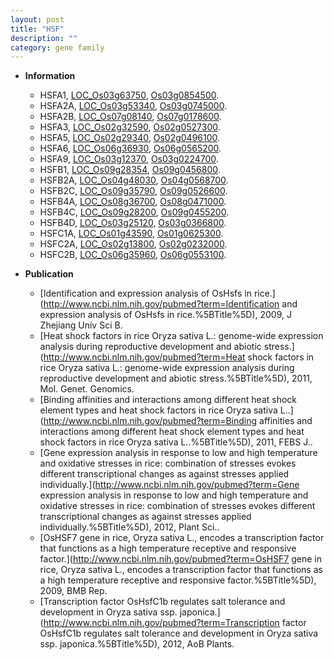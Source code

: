 ```yaml
---
layout: post
title: "HSF"
description: ""
category: gene family
---
```


* **Information**  
    + HSFA1, [LOC_Os03g63750](http://rice.uga.edu/cgi-bin/ORF_infopage.cgi?orf=LOC_Os03g63750), [Os03g0854500](https://rapdb.dna.affrc.go.jp/locus/?name=Os03g0854500).
    + HSFA2A, [LOC_Os03g53340](http://rice.uga.edu/cgi-bin/ORF_infopage.cgi?orf=LOC_Os03g53340), [Os03g0745000](https://rapdb.dna.affrc.go.jp/locus/?name=Os03g0745000).
    + HSFA2B, [LOC_Os07g08140](http://rice.uga.edu/cgi-bin/ORF_infopage.cgi?orf=LOC_Os07g08140), [Os07g0178600](https://rapdb.dna.affrc.go.jp/locus/?name=Os07g0178600).
    + HSFA3, [LOC_Os02g32590](http://rice.uga.edu/cgi-bin/ORF_infopage.cgi?orf=LOC_Os02g32590), [Os02g0527300](https://rapdb.dna.affrc.go.jp/locus/?name=Os02g0527300).
    + HSFA5, [LOC_Os02g29340](http://rice.uga.edu/cgi-bin/ORF_infopage.cgi?orf=LOC_Os02g29340), [Os02g0496100](https://rapdb.dna.affrc.go.jp/locus/?name=Os02g0496100).
    + HSFA6, [LOC_Os06g36930](http://rice.uga.edu/cgi-bin/ORF_infopage.cgi?orf=LOC_Os06g36930), [Os06g0565200](https://rapdb.dna.affrc.go.jp/locus/?name=Os06g0565200).
    + HSFA9, [LOC_Os03g12370](http://rice.uga.edu/cgi-bin/ORF_infopage.cgi?orf=LOC_Os03g12370), [Os03g0224700](https://rapdb.dna.affrc.go.jp/locus/?name=Os03g0224700).
    + HSFB1, [LOC_Os09g28354](http://rice.uga.edu/cgi-bin/ORF_infopage.cgi?orf=LOC_Os09g28354), [Os09g0456800](https://rapdb.dna.affrc.go.jp/locus/?name=Os09g0456800).
    + HSFB2A, [LOC_Os04g48030](http://rice.uga.edu/cgi-bin/ORF_infopage.cgi?orf=LOC_Os04g48030), [Os04g0568700](https://rapdb.dna.affrc.go.jp/locus/?name=Os04g0568700).
    + HSFB2C, [LOC_Os09g35790](http://rice.uga.edu/cgi-bin/ORF_infopage.cgi?orf=LOC_Os09g35790), [Os09g0526600](https://rapdb.dna.affrc.go.jp/locus/?name=Os09g0526600).
    + HSFB4A, [LOC_Os08g36700](http://rice.uga.edu/cgi-bin/ORF_infopage.cgi?orf=LOC_Os08g36700), [Os08g0471000](https://rapdb.dna.affrc.go.jp/locus/?name=Os08g0471000).
    + HSFB4C, [LOC_Os09g28200](http://rice.uga.edu/cgi-bin/ORF_infopage.cgi?orf=LOC_Os09g28200), [Os09g0455200](https://rapdb.dna.affrc.go.jp/locus/?name=Os09g0455200).
    + HSFB4D, [LOC_Os03g25120](http://rice.uga.edu/cgi-bin/ORF_infopage.cgi?orf=LOC_Os03g25120), [Os03g0366800](https://rapdb.dna.affrc.go.jp/locus/?name=Os03g0366800).
    + HSFC1A, [LOC_Os01g43590](http://rice.uga.edu/cgi-bin/ORF_infopage.cgi?orf=LOC_Os01g43590), [Os01g0625300](https://rapdb.dna.affrc.go.jp/locus/?name=Os01g0625300).
    + HSFC2A, [LOC_Os02g13800](http://rice.uga.edu/cgi-bin/ORF_infopage.cgi?orf=LOC_Os02g13800), [Os02g0232000](https://rapdb.dna.affrc.go.jp/locus/?name=Os02g0232000).
    + HSFC2B, [LOC_Os06g35960](http://rice.uga.edu/cgi-bin/ORF_infopage.cgi?orf=LOC_Os06g35960), [Os06g0553100](https://rapdb.dna.affrc.go.jp/locus/?name=Os06g0553100).

* **Publication**  
    + [Identification and expression analysis of OsHsfs in rice.](http://www.ncbi.nlm.nih.gov/pubmed?term=Identification and expression analysis of OsHsfs in rice.%5BTitle%5D), 2009, J Zhejiang Univ Sci B.
    + [Heat shock factors in rice Oryza sativa L.: genome-wide expression analysis during reproductive development and abiotic stress.](http://www.ncbi.nlm.nih.gov/pubmed?term=Heat shock factors in rice Oryza sativa L.: genome-wide expression analysis during reproductive development and abiotic stress.%5BTitle%5D), 2011, Mol. Genet. Genomics.
    + [Binding affinities and interactions among different heat shock element types and heat shock factors in rice Oryza sativa L..](http://www.ncbi.nlm.nih.gov/pubmed?term=Binding affinities and interactions among different heat shock element types and heat shock factors in rice Oryza sativa L..%5BTitle%5D), 2011, FEBS J..
    + [Gene expression analysis in response to low and high temperature and oxidative stresses in rice: combination of stresses evokes different transcriptional changes as against stresses applied individually.](http://www.ncbi.nlm.nih.gov/pubmed?term=Gene expression analysis in response to low and high temperature and oxidative stresses in rice: combination of stresses evokes different transcriptional changes as against stresses applied individually.%5BTitle%5D), 2012, Plant Sci..
    + [OsHSF7 gene in rice, Oryza sativa L., encodes a transcription factor that functions as a high temperature receptive and responsive factor.](http://www.ncbi.nlm.nih.gov/pubmed?term=OsHSF7 gene in rice, Oryza sativa L., encodes a transcription factor that functions as a high temperature receptive and responsive factor.%5BTitle%5D), 2009, BMB Rep.
    + [Transcription factor OsHsfC1b regulates salt tolerance and development in Oryza sativa ssp. japonica.](http://www.ncbi.nlm.nih.gov/pubmed?term=Transcription factor OsHsfC1b regulates salt tolerance and development in Oryza sativa ssp. japonica.%5BTitle%5D), 2012, AoB Plants.


